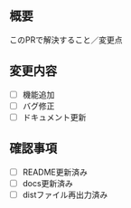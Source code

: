 ## 概要
このPRで解決すること／変更点

## 変更内容
- [ ] 機能追加
- [ ] バグ修正
- [ ] ドキュメント更新

## 確認事項
- [ ] README更新済み
- [ ] docs更新済み
- [ ] distファイル再出力済み
